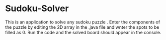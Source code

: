 # Sudoku-Solver
This is an application to solve any sudoku puzzle . 
Enter the components of the puzzle by editing the 2D array in the .java file and wnter the spots to be filled as 0.
Run the code and the solved board should appear in the console.
